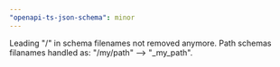 ```yaml
---
"openapi-ts-json-schema": minor
---
```


Leading "/" in schema filenames not removed anymore. Path schemas filanames handled as: "/my/path" --> "\_my_path".
